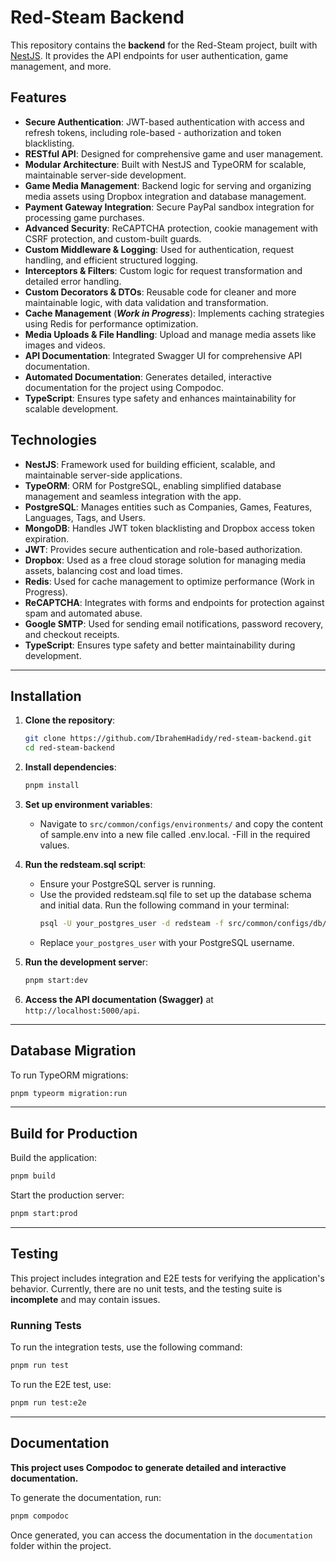 # Red-Steam Backend

This repository contains the **backend** for the Red-Steam project, built with [NestJS](https://nestjs.com/). It provides the API endpoints for user authentication, game management, and more.

## Features
- **Secure Authentication**: JWT-based authentication with access and refresh tokens, including role-based - authorization and token blacklisting.
- **RESTful API**: Designed for comprehensive game and user management.
- **Modular Architecture**: Built with NestJS and TypeORM for scalable, maintainable server-side development.
- **Game Media Management**: Backend logic for serving and organizing media assets using Dropbox integration and database management.
- **Payment Gateway Integration**: Secure PayPal sandbox integration for processing game purchases.
- **Advanced Security**: ReCAPTCHA protection, cookie management with CSRF protection, and custom-built guards.
- **Custom Middleware & Logging**: Used for authentication, request handling, and efficient structured logging.
- **Interceptors & Filters**: Custom logic for request transformation and detailed error handling.
- **Custom Decorators & DTOs**: Reusable code for cleaner and more maintainable logic, with data validation and transformation.
- **Cache Management** (***Work in Progress***): Implements caching strategies using Redis for performance optimization.
- **Media Uploads & File Handling**: Upload and manage media assets like images and videos.
- **API Documentation**: Integrated Swagger UI for comprehensive API documentation.
- **Automated Documentation**: Generates detailed, interactive documentation for the project using Compodoc.
- **TypeScript**: Ensures type safety and enhances maintainability for scalable development.

## Technologies
- **NestJS**: Framework used for building efficient, scalable, and maintainable server-side applications.
- **TypeORM**: ORM for PostgreSQL, enabling simplified database management and seamless integration with the app.
- **PostgreSQL**: Manages entities such as Companies, Games, Features, Languages, Tags, and Users.
- **MongoDB**: Handles JWT token blacklisting and Dropbox access token expiration.
- **JWT**: Provides secure authentication and role-based authorization.
- **Dropbox**: Used as a free cloud storage solution for managing media assets, balancing cost and load times.
- **Redis**: Used for cache management to optimize performance (Work in Progress).
- **ReCAPTCHA**: Integrates with forms and endpoints for protection against spam and automated abuse.
- **Google SMTP**: Used for sending email notifications, password recovery, and checkout receipts.
- **TypeScript**: Ensures type safety and better maintainability during development.

---

## Installation

1. **Clone the repository**:
   ```bash
   git clone https://github.com/IbrahemHadidy/red-steam-backend.git
   cd red-steam-backend
   ```
 
 
2. **Install dependencies**:
    ```bash
    pnpm install
    ```
    
    
3. **Set up environment variables**:
    - Navigate to `src/common/configs/environments/` and copy the content of sample.env into a new file called .env.local.
    -Fill in the required values.


4. **Run the redsteam.sql script**:
    - Ensure your PostgreSQL server is running.
    - Use the provided redsteam.sql file to set up the database schema and initial data. Run the following command in your terminal:
        ```bash
        psql -U your_postgres_user -d redsteam -f src/common/configs/db/redsteam.sql
        ```
    - Replace `your_postgres_user` with your PostgreSQL username.
    

5. **Run the development serve**r:
    ```bash
    pnpm start:dev
    ```

6. **Access the API documentation (Swagger)** at `http://localhost:5000/api`.

---

## Database Migration
To run TypeORM migrations:
```bash
pnpm typeorm migration:run
```

---
## Build for Production
Build the application:
```bash
pnpm build
```

Start the production server:
```bash
pnpm start:prod
```
  
---
## Testing

This project includes integration and E2E tests for verifying the application's behavior. Currently, there are no unit tests, and the testing suite is **incomplete** and may contain issues.

### Running Tests

To run the integration tests, use the following command:
```bash
pnpm run test
```

To run the E2E test, use:
```bash
pnpm run test:e2e
```
  
---
## Documentation
**This project uses Compodoc to generate detailed and interactive documentation.**

To generate the documentation, run:
```bash
pnpm compodoc
```
Once generated, you can access the documentation in the `documentation` folder within the project.
